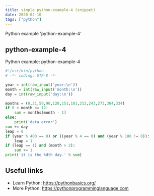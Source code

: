 ```yaml
---
title: simple python-example-4 (snippet)
date: 2020-02-10
tags: ["python"]
---
```

Python example 'python-example-4'


## python-example-4

Python example: python-example-4

```python
#!/usr/bin/python
# -*- coding: UTF-8 -*-

year = int(raw_input('year:\n'))
month = int(raw_input('month:\n'))
day = int(raw_input('day:\n'))

months = (0,31,59,90,120,151,181,212,243,273,304,334)
if 0 < month <= 12:
    sum = months[month - 1]
else:
    print('data error')
sum += day
leap = 0
if (year % 400 == 0) or ((year % 4 == 0) and (year % 100 != 0)):
    leap = 1
if (leap == 1) and (month > 2):
    sum += 1
print('it is the %dth day.' % sum)


```

## Useful links

- Learn Python: https://pythonbasics.org/
- More Python: https://pythonprogramminglanguage.com
